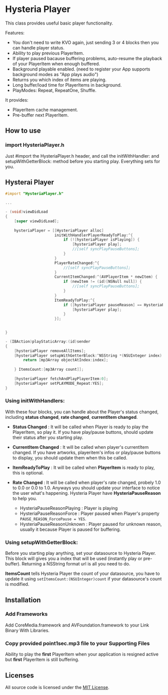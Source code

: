 Hysteria Player
=========

This class provides useful basic player functionality.

Features:

- You don't need to write KVO again, just sending 3 or 4 blocks then you can handle player status.
- Ability to play previous PlayerItem.
- If player paused bacause buffering problems, auto-resume the playback of your PlayerItem when enough buffered. 
- Background playable enabled. (need to register your App supports background modes as "App plays audio")
- Returns you which index of items are playing.
- Long buffer/load time for PlayerItems in background.
- PlayModes: Repeat, RepeatOne, Shuffle.

It provides:

- PlayerItem cache management.
- Pre-buffer next PlayerItem. 

How to use
---------------

### import HysteriaPlayer.h

Just #import the HysteriaPlayer.h header, and call the initWithHandler: and setupWithGetterBlock: method before you starting play. Everything sets for you.

Hysterai Player
----------


```objective-c
#import "HysteriaPlayer.h"

...

- (void)viewDidLoad
{
    [super viewDidLoad];
    
	hysteriaPlayer = [[HysteriaPlayer alloc]
                      initWithHandlerPlayerReadyToPlay:^{
                          if (![hysteriaPlayer isPlaying]) {
                              [hysteriaPlayer play];
                              //[self syncPlayPauseButtons];
                          }
                      }
                      PlayerRateChanged:^{
                          //[self syncPlayPauseButtons];
                      }
                      CurrentItemChanged:^(AVPlayerItem * newItem) {
                          if (newItem != (id)[NSNull null]) {
                              //[self syncPlayPauseButtons];
                          }
                      }
                      ItemReadyToPlay:^{
                          if ([hysteriaPlayer pauseReason] == HysteriaPauseReasonUnknown) {
                              [hysteriaPlayer play];
                          }
                      }];
    

}

- (IBAction)playStaticArray:(id)sender
{
    [hysteriaPlayer removeAllItems];
    [hysteriaPlayer setupWithGetterBlock:^NSString *(NSUInteger index) {
        return [mp3Array objectAtIndex:index];
        
    } ItemsCount:[mp3Array count]];
    
    [hysteriaPlayer fetchAndPlayPlayerItem:0];
    [hysteriaPlayer setPLAYMODE_Repeat:YES];
}
```

### Using initWithHandlers:

With these four blocks, you can handle about the Player's status changed, including __status changed__, __rate changed__, __currentItem changed__.

- __Status Changed__ :
It will be called when Player is ready to play the PlayerItem, so play it. If you have play/pause buttons, should update their status after you starting play.

- __CurrentItem Changed__ :
It will be called when player's currentItem changed. If you have artworks, playeritem's infos or play/pause buttons to display, you should update them when this be called.

- __ItemReadyToPlay__ :
It will be called when __PlayerItem__ is ready to play, this is optional.

- __Rate Changed__ :
It will be called when player's rate changed, probely 1.0 to 0.0 or 0.0 to 1.0. Anyways you should update your interface to notice the user what's happening. Hysteria Player have __HysteriaPauseReason__ to help you. 
	- HysteriaPauseReasonPlaying : Player is playing
	- HysteriaPauseReasonForce : Player paused when Player's property `PAUSE_REASON_ForcePause = YES`.
    - HysteriaPauseReasonUnknown : Player paused for unknown reason, usually it because Player is paused for buffering.
 
### Using setupWithGetterBlock:

Before you starting play anything, set your datasource to Hysteria Player. This block will gives you a index that will be used (instantly play or pre-buffer). Returning a NSString format url is all you need to do.

__ItemsCount__ tells Hysteria Player the count of your datasource, you have to update it using `setItemsCount:(NSUInteger)count` if your datasource's count is modified.


Installation
------------

### Add Frameworks

Add CoreMedia.framework and AVFoundation.framework to your Link Binary With Libraries.

### Copy provided point1sec.mp3 file to your Supporting Files 

Ability to play the __first__ PlayerItem when your application is resigned active but __first__ PlayerItem is still buffering. 


## Licenses

All source code is licensed under the [MIT License](https://raw.github.com/rs/SDWebImage/master/LICENSE).
